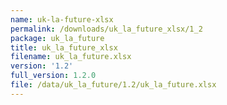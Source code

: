 ```yaml
---
name: uk-la-future-xlsx
permalink: /downloads/uk_la_future_xlsx/1_2
package: uk_la_future
title: uk_la_future_xlsx
filename: uk_la_future.xlsx
version: '1.2'
full_version: 1.2.0
file: /data/uk_la_future/1.2/uk_la_future.xlsx
---
```

